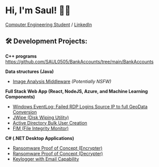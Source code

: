 # Hi, I'm Saul! 👨‍💻
[Computer Engineering Student](https://github.com/joshmadakor1) / [LinkedIn](https://www.linkedin.com/in/saul-quesada-ruiz-2064a1234/)

## 🛠 Development Projects:

**C++ programs**
https://github.com/SAUL0505/BankAccounts/tree/main/BankAccounts

**Data structures (Java)**
- [Image Analysis Middleware](https://github.com/joshmadakor1/4chan-Image-Analysis-Middleware-C964) *(Potentially NSFW)*

**Full Stack Web App (React, NodeJS, Azure, and Machine Learning Components)**
- [Windows EventLog: Failed RDP Logins Source IP to full GeoData Conversion](https://github.com/joshmadakor1/Sentinel-Lab)
- [JWipe (Disk Wiping Utility)](https://github.com/joshmadakor1/Jwipe.PowerShell)
- [Active Directory Bulk User Creation](https://github.com/joshmadakor1/AD_PS)
- [FIM (File Integrity Monitor)](https://github.com/joshmadakor1/PowerShell-Integrity-FIM)

**C# (.NET Desktop Applications)**
- [Ransomware Proof of Concept (Encrypter)](https://github.com/joshmadakor1/EncrypterPOC)
- [Ransomware Proof of Concept (Decrypter)](https://github.com/joshmadakor1/DecrypterPOC)
- [Keylogger with Email Capability](https://github.com/joshmadakor1/Key-Logger-With-Email)
